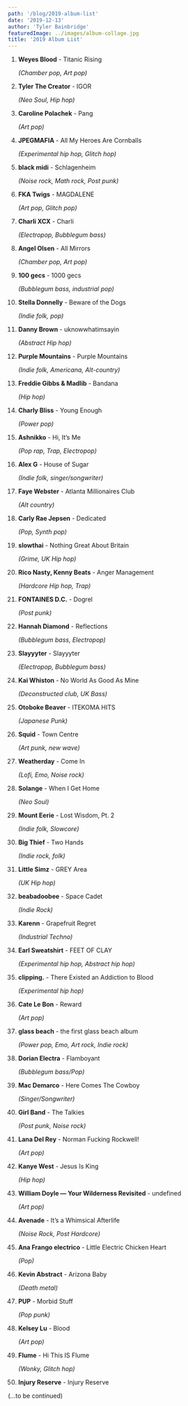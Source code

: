 ```yaml
---
path: '/blog/2019-album-list'
date: '2019-12-13'
author: 'Tyler Bainbridge'
featuredImage: ../images/album-collage.jpg
title: '2019 Album List'
---
```


1. **Weyes Blood** - Titanic Rising

   _(Chamber pop, Art pop)_

2. **Tyler The Creator** - IGOR

   _(Neo Soul, Hip hop)_

3. **Caroline Polachek** - Pang

   _(Art pop)_

4. **JPEGMAFIA** - All My Heroes Are Cornballs

   _(Experimental hip hop, Glitch hop)_

5. **black midi** - Schlagenheim

   _(Noise rock, Math rock, Post punk)_

6. **FKA Twigs** - MAGDALENE

   _(Art pop, Glitch pop)_

7. **Charli XCX** - Charli

   _(Electropop, Bubblegum bass)_

8. **Angel Olsen** - All Mirrors

   _(Chamber pop, Art pop)_

9. **100 gecs** - 1000 gecs

   _(Bubblegum bass, industrial pop)_

10. **Stella Donnelly** - Beware of the Dogs

    _(Indie folk, pop)_

11. **Danny Brown** - uknowwhatimsayin

    _(Abstract Hip hop)_

12. **Purple Mountains** - Purple Mountains

    _(Indie folk, Americana, Alt-country)_

13. **Freddie Gibbs & Madlib** - Bandana

    _(Hip hop)_

14. **Charly Bliss** - Young Enough

    _(Power pop)_

15. **Ashnikko** - Hi, It’s Me

    _(Pop rap, Trap, Electropop)_

16. **Alex G** - House of Sugar

    _(Indie folk, singer/songwriter)_

17. **Faye Webster** - Atlanta Millionaires Club

    _(Alt country)_

18. **Carly Rae Jepsen** - Dedicated

    _(Pop, Synth pop)_

19. **slowthai** - Nothing Great About Britain

    _(Grime, UK Hip hop)_

20. **Rico Nasty, Kenny Beats** - Anger Management

    _(Hardcore Hip hop, Trap)_

21. **FONTAINES D.C.** - Dogrel

    _(Post punk)_

22. **Hannah Diamond** - Reflections

    _(Bubblegum bass, Electropop)_

23. **Slayyyter** - Slayyyter

    _(Electropop, Bubblegum bass)_

24. **Kai Whiston** - No World As Good As Mine

    _(Deconstructed club, UK Bass)_

25. **Otoboke Beaver** - ITEKOMA HITS

    _(Japanese Punk)_

26. **Squid** - Town Centre

    _(Art punk, new wave)_

27. **Weatherday** - Come In

    _(Lofi, Emo, Noise rock)_

28. **Solange** - When I Get Home

    _(Neo Soul)_

29. **Mount Eerie** - Lost Wisdom, Pt. 2

    _(Indie folk, Slowcore)_

30. **Big Thief** - Two Hands

    _(Indie rock, folk)_

31. **Little Simz** - GREY Area

    _(UK Hip hop)_

32. **beabadoobee** - Space Cadet

    _(Indie Rock)_

33. **Karenn** - Grapefruit Regret

    _(Industrial Techno)_

34. **Earl Sweatshirt** - FEET OF CLAY

    _(Experimental hip hop, Abstract hip hop)_

35. **clipping.** - There Existed an Addiction to Blood

    _(Experimental hip hop)_

36. **Cate Le Bon** - Reward

    _(Art pop)_

37. **glass beach** - the first glass beach album

    _(Power pop, Emo, Art rock, Indie rock)_

38. **Dorian Electra** - Flamboyant

    _(Bubblegum bass/Pop)_

39. **Mac Demarco** - Here Comes The Cowboy

    _(Singer/Songwriter)_

40. **Girl Band** - The Talkies

    _(Post punk, Noise rock)_

41. **Lana Del Rey** - Norman Fucking Rockwell!

    _(Art pop)_

42. **Kanye West** - Jesus Is King

    _(Hip hop)_

43. **William Doyle — Your Wilderness Revisited** - undefined

    _(Art pop)_

44. **Avenade** - It’s a Whimsical Afterlife

    _(Noise Rock, Post Hardcore)_

45. **Ana Frango electrico** - Little Electric Chicken Heart

    _(Pop)_

46. **Kevin Abstract** - Arizona Baby

    _(Death metal)_

47. **PUP** - Morbid Stuff

    _(Pop punk)_

48. **Kelsey Lu** - Blood

    _(Art pop)_

49. **Flume** - Hi This IS Flume

    _(Wonky, Glitch hop)_

50. **Injury Reserve** - Injury Reserve

(...to be continued)
